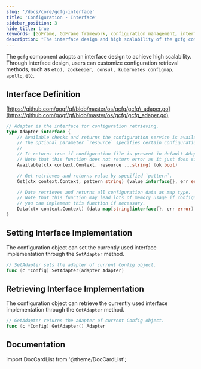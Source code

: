 ```yaml
---
slug: '/docs/core/gcfg-interface'
title: 'Configuration - Interface'
sidebar_position: 3
hide_title: true
keywords: [GoFrame, GoFrame framework, configuration management, interface design, high scalability, configuration retrieval, etcd, zookeeper, consul, kubernetes, apollo]
description: "The interface design and high scalability of the gcfg component in the GoFrame framework. Through interface design, users can customize configuration retrieval methods, including the use of etcd, zookeeper, consul, kubernetes configmap, and apollo, meeting diverse configuration management needs. Detailed interface definition and implementation guidance provide you with flexibility in configuration functionality."
---
```


The `gcfg` component adopts an interface design to achieve high scalability. Through interface design, users can customize configuration retrieval methods, such as `etcd, zookeeper, consul, kubernetes configmap, apollo`, etc.

## Interface Definition

[https://github.com/gogf/gf/blob/master/os/gcfg/gcfg\_adaper.go](https://github.com/gogf/gf/blob/master/os/gcfg/gcfg_adaper.go)

```go
// Adapter is the interface for configuration retrieving.
type Adapter interface {
    // Available checks and returns the configuration service is available.
    // The optional parameter `resource` specifies certain configuration resource.
    //
    // It returns true if configuration file is present in default AdapterFile, or else false.
    // Note that this function does not return error as it just does simply check for backend configuration service.
    Available(ctx context.Context, resource ...string) (ok bool)

    // Get retrieves and returns value by specified `pattern`.
    Get(ctx context.Context, pattern string) (value interface{}, err error)

    // Data retrieves and returns all configuration data as map type.
    // Note that this function may lead lots of memory usage if configuration data is too large,
    // you can implement this function if necessary.
    Data(ctx context.Context) (data map[string]interface{}, err error)
}
```

## Setting Interface Implementation

The configuration object can set the currently used interface implementation through the `SetAdapter` method.

```go
// SetAdapter sets the adapter of current Config object.
func (c *Config) SetAdapter(adapter Adapter)
```

## Retrieving Interface Implementation

The configuration object can retrieve the currently used interface implementation through the `GetAdapter` method.

```go
// GetAdapter returns the adapter of current Config object.
func (c *Config) GetAdapter() Adapter
```

## Documentation
import DocCardList from '@theme/DocCardList';

<DocCardList />